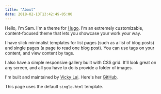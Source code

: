 ```yaml
---
title: "About"
date: 2018-02-13T13:42:49-05:00
---
```


Hello, I'm Sam. I'm a theme for [Hugo](https://gohugo.io/). I'm an extremely customizable, content-focused theme that lets you showcase your work your way.

I have slick minimalist templates for list pages (such as a list of blog posts) and single pages (a page to read one blog post). You can use tags on your content, and view content by tags.

I also have a simple responsive gallery built with CSS grid. It'll look great on any screen, and all you have to do is provide a folder of images.

I'm built and maintained by [Vicky Lai](https://vickylai.io). Here's her [GitHub](https://github.com/hivickylai).

This page uses the default `single.html` template.
